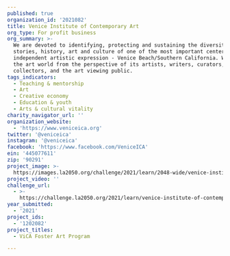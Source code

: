 ```yaml
---
published: true
organization_id: '2021082'
title: Venice Institute of Contemporary Art
org_type: For profit business
org_summary: >-
  We are devoted to identifying, protecting and sustaining the diversity, unique
  stories, history, art and culture of one of the most important centers of
  independent artistic expression - Venice Beach/Southern California. We present
  the art world from the perspective of its artists, writers, curators,
  collectors, and the art viewing public.
tags_indicators:
  - Teaching & mentorship
  - Art
  - Creative economy
  - Education & youth
  - Arts & cultural vitality
charity_navigator_url: ''
organization_website:
  - 'https://www.veniceica.org'
twitter: '@veniceica'
instagram: '@veniceica'
facebook: 'https://www.facebook.com/VeniceICA'
ein: '445077611'
zip: '90291'
project_image: >-
  https://images.la2050.org/challenge/2021/learn/2048-wide/venice-institute-of-contemporary-art.jpg
project_video: ''
challenge_url:
  - >-
    https://challenge.la2050.org/2021/learn/venice-institute-of-contemporary-art/
year_submitted:
  - '2021'
project_ids:
  - '1202082'
project_titles:
  - ViCA Foster Art Program

---
```

